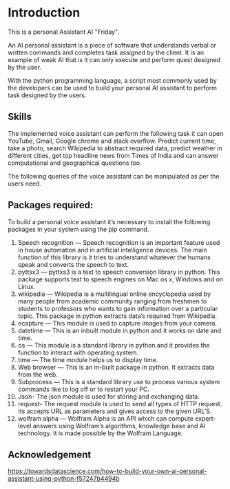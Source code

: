 # Introduction


This is a personal Assistant AI "Friday".<br>

An AI personal assistant is a piece of software that understands verbal or written commands and completes task assigned by the client. It is an example of weak AI that is it can only execute and perform quest designed by the user.<br>

With the python programming language, a script most commonly used by the developers can be used to build your personal AI assistant to perform task designed by the users.<br>

## Skills


The implemented voice assistant can perform the following task it can open YouTube, Gmail, Google chrome and stack overflow. Predict current time, take a photo, search Wikipedia to abstract required data, predict weather in different cities, get top headline news from Times of India and can answer computational and geographical questions too.<br>

The following queries of the voice assistant can be manipulated as per the users need.

## Packages required:


To build a personal voice assistant it’s necessary to install the following packages in your system using the pip command.<br>

1) Speech recognition — Speech recognition is an important feature used in house automation and in artificial intelligence devices. The main function of this library is it tries to understand whatever the humans speak and converts the speech to text.<br>
2) pyttsx3 — pyttxs3 is a text to speech conversion library in python. This package supports text to speech engines on Mac os x, Windows and on Linux.<br>
3) wikipedia — Wikipedia is a multilingual online encyclopedia used by many people from academic community ranging from freshmen to students to professors who wants to gain information over a particular topic. This package in python extracts data’s required from Wikipedia.<br>
4) ecapture — This module is used to capture images from your camera.<br>
5) datetime — This is an inbuilt module in python and it works on date and time.<br>
6) os — This module is a standard library in python and it provides the function to interact with operating system.<br>
7) time — The time module helps us to display time.<br>
8) Web browser — This is an in-built package in python. It extracts data from the web.<br>
9) Subprocess — This is a standard library use to process various system commands like to log off or to restart your PC.<br>
10) Json- The json module is used for storing and exchanging data.<br>
11) request- The request module is used to send all types of HTTP request. Its accepts URL as parameters and gives access to the given URL’S.<br>
12) wolfram alpha — Wolfram Alpha is an API which can compute expert-level answers using Wolfram’s algorithms, knowledge base and AI technology. It is made possible by the Wolfram Language.<br>


## Acknowledgement


https://towardsdatascience.com/how-to-build-your-own-ai-personal-assistant-using-python-f57247b4494b